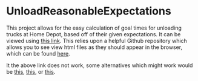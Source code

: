 # UnloadReasonableExpectations
This project allows for the easy calculation of goal times for unloading trucks at Home Depot, based off of their given expectations. It can be viewed using [this link](https://htmlpreview.github.io/?https://github.com/TomJensWilliams/UnloadReasonableExpectations/blob/main/index.html). This relies upon a helpful Github repository which allows you to see view html files as they should appear in the browser, which can be found [here](https://github.com/htmlpreview/htmlpreview.github.com).

It the above link does not work, some alternatives which might work would be [this](https://html-preview.github.io/?url=https://github.com/TomJensWilliams/UnloadReasonableExpectations/blob/main/index.html), [this](https://tomjenswilliams.github.io/UnloadReasonableExpectations/), or [this]().
